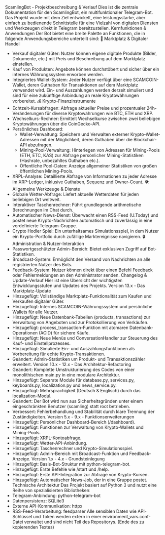 
ScamlingBot - Projektbeschreibung & Verlauf
Dies ist die zentrale Dokumentation für den ScamlingBot, ein multifunktionaler Telegram-Bot. Das Projekt wurde mit dem Ziel entwickelt, eine leistungsstarke, aber einfach zu bedienende Schnittstelle für eine Vielzahl von digitalen Diensten und Werkzeugen direkt in Telegram bereitzustellen.
Kernfunktionen & Anwendungen
Der Bot bietet eine breite Palette an Funktionen, die in folgende Anwendungsbereiche unterteilt sind:
🛒 Marktplatz & Digitaler Handel
 * Verkauf digitaler Güter: Nutzer können eigene digitale Produkte (Bilder, Dokumente, etc.) mit Preis und Beschreibung auf dem Marktplatz einstellen.
 * Kauf von Produkten: Angebote können durchstöbert und sicher über ein internes Währungssystem erworben werden.
 * Integriertes Wallet-System: Jeder Nutzer verfügt über eine SCAMCOIN-Wallet, deren Guthaben für Transaktionen auf dem Marktplatz verwendet wird. Ein- und Auszahlungen werden derzeit simuliert und sind für eine zukünftige Anbindung an reale Kryptowährungen vorbereitet.
💰 Krypto-Finanzinstrumente
 * Echtzeit-Kursabfragen: Abfrage aktueller Preise und prozentualer 24h-Veränderungen für diverse Kryptowährungen wie BTC, ETH und XRP.
 * Wechselkurs-Rechner: Ermittelt Wechselkurse zwischen zwei beliebigen Kryptowährungen über die CoinGecko-API.
 * Persönliches Dashboard:
   * Wallet-Verwaltung: Speichern und Verwalten externer Krypto-Wallet-Adressen mit der Möglichkeit, deren Guthaben über die Blockchair-API abzufragen.
   * Mining-Pool-Verwaltung: Hinterlegen von Adressen für Mining-Pools (ETH, ETC, KAS) zur Abfrage persönlicher Mining-Statistiken (Hashrate, unbezahltes Guthaben etc.).
   * Öffentliche Pool-Daten: Anzeige allgemeiner Statistiken von großen öffentlichen Mining-Pools.
 * XRPL-Analyse: Detaillierte Abfrage von Informationen zu jeder Adresse im XRP-Ledger, inklusive Guthaben, Sequenz und Owner-Count.
🛠️ Allgemeine Werkzeuge & Dienste
 * Globale Wetter-Abfrage: Liefert aktuelle Wetterdaten für jeden beliebigen Ort weltweit.
 * Interaktiver Taschenrechner: Führt grundlegende arithmetische Berechnungen im Chat durch.
 * Automatischer News-Dienst: Überwacht einen RSS-Feed (U.Today) und postet neue Krypto-Nachrichten automatisch und zuverlässig in eine vordefinierte Telegram-Gruppe.
 * Crypto Hodler Spiel: Ein unterhaltsames Simulationsspiel, in dem Nutzer ein Krypto-Portfolio durch zufällige Marktereignisse navigieren.
🔒 Administration & Nutzer-Interaktion
 * Passwortgeschützter Admin-Bereich: Bietet exklusiven Zugriff auf Bot-Statistiken.
 * Broadcast-System: Ermöglicht den Versand von Nachrichten an alle registrierten Nutzer des Bots.
 * Feedback-System: Nutzer können direkt über einen Befehl Feedback oder Fehlermeldungen an den Administrator senden.
Changelog & Update-Verlauf
Hier ist eine Übersicht der wichtigsten Entwicklungsstufen und Updates des Projekts.
Version 13.x - Das Marktplatz-Update
 * Hinzugefügt: Vollständige Marktplatz-Funktionalität zum Kaufen und Verkaufen digitaler Güter.
 * Hinzugefügt: Internes SCAMCOIN-Währungssystem und persönliche Wallets für alle Nutzer.
 * Hinzugefügt: Neue Datenbank-Tabellen (products, transactions) zur Verwaltung von Angeboten und zur Protokollierung von Verkäufen.
 * Hinzugefügt: process_transaction-Funktion mit atomaren Datenbank-Operationen (ACID) für sichere Käufe.
 * Hinzugefügt: Neue Menüs und ConversationHandler zur Steuerung des Kauf- und Einstellprozesses.
 * Hinzugefügt: Simulierte Ein- und Auszahlungsfunktionen als Vorbereitung für echte Krypto-Transaktionen.
 * Geändert: Admin-Statistiken um Produkt- und Transaktionszähler erweitert.
Version 10.x - 12.x - Das Architektur-Refactoring
 * Geändert: Komplette Umstrukturierung des Codes von einer monolithischen main.py in eine modulare Architektur.
 * Hinzugefügt: Separate Module für database.py, services.py, keyboards.py, localization.py und news_service.py.
 * Hinzugefügt: Mehrsprachigkeit (Deutsch & Englisch) durch das localization-Modul.
 * Geändert: Der Bot wird nun aus Sicherheitsgründen unter einem eingeschränkten Benutzer (scamling) statt root betrieben.
 * Verbessert: Fehlerbehandlung und Stabilität durch klare Trennung der Zuständigkeiten.
Version 5.x - 9.x - Funktionserweiterungen
 * Hinzugefügt: Persönlicher Dashboard-Bereich (/dashboard).
 * Hinzugefügt: Funktionen zur Verwaltung von Krypto-Wallets und Mining-Pools.
 * Hinzugefügt: XRPL-Kontoabfrage.
 * Hinzugefügt: Wetter-API-Anbindung.
 * Hinzugefügt: Taschenrechner und Krypto-Simulationsspiel.
 * Hinzugefügt: Admin-Bereich mit Broadcast-Funktion und Feedback-Anzeige.
Version 1.x - 4.x - Grundsteinlegung
 * Hinzugefügt: Basis-Bot-Struktur mit python-telegram-bot.
 * Hinzugefügt: Erste Befehle wie /start und /help.
 * Hinzugefügt: Erste API-Integration zur Abfrage von Krypto-Kursen.
 * Hinzugefügt: Automatischer News-Job, der in eine Gruppe postet.
Technische Architektur
Das Projekt basiert auf Python 3 und nutzt eine Reihe von spezialisierten Bibliotheken:
 * Telegram-Anbindung: python-telegram-bot
 * Datenpersistenz: SQLite3
 * Externe API-Kommunikation: httpx
 * RSS-Feed-Verarbeitung: feedparser
Alle sensiblen Daten wie API-Schlüssel und Token werden extern in einer environment_vars.conf-Datei verwaltet und sind nicht Teil des Repositorys.
(Ende des zu kopierenden Textes)

